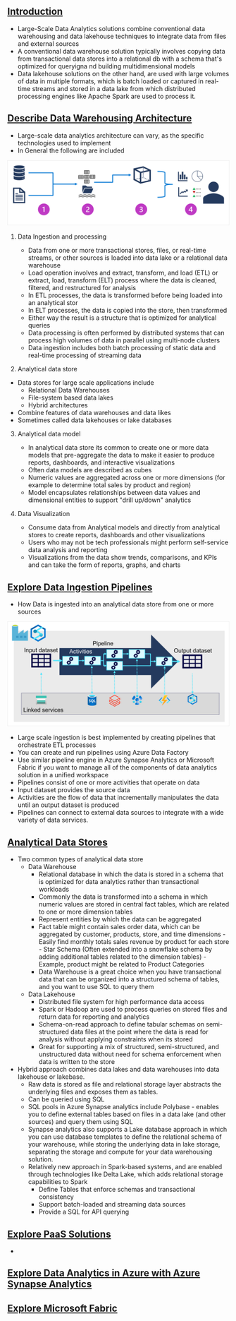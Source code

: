 ## [Introduction](https://learn.microsoft.com/en-us/training/modules/examine-components-of-modern-data-warehouse/1-introduction)
- Large-Scale Data Analytics solutions combine conventional data warehousing and data lakehouse techniques to integrate data from files and external sources
- A conventional data warehouse solution typically involves copying data from transactional data stores into a relational db with a schema that's optimized for queryigna nd building multidimensional models
- Data lakehouse solutions on the other hand, are used with large volumes of data in multiple formats, which is batch loaded or captured in real-time streams and stored in a data lake from which distributed processing engines like Apache Spark are used to process it.

## [Describe Data Warehousing Architecture](https://learn.microsoft.com/en-us/training/modules/examine-components-of-modern-data-warehouse/2-describe-warehousing)
- Large-scale data analytics architecture can vary, as the specific technologies used to implement
- In General the following are included

![alt text](image-21.png)


1. Data Ingestion and processing
    - Data from one or more transactional stores, files, or real-time streams, or other sources is loaded into data lake or a relational data warehouse
    - Load operation involves and extract, transform, and load (ETL) or extract, load, transform (ELT) process where the data is cleaned, filtered, and restructured for analysis
    - In ETL processes, the data is transformed before being loaded into an analytical stor
    - In ELT processes, the data is copied into the store, then transformed
    - Either way the result is a structure that is optimized for analytical queries
    - Data processing is often performed by distributed systems that can process high volumes of data in parallel using multi-node clusters
    - Data ingestion includes both batch processing of static data and real-time processing of streaming data

2. Analytical data store
- Data stores for large scale applications include 
    - Relational Data Warehouses
    - File-system based data lakes
    - Hybrid architectures
- Combine features of data warehouses and data likes
- Sometimes called data lakehouses or lake databases


3. Analytical data model
    - In analytical data store its common to create one or more data models that pre-aggregate the data to make it easier to produce reports, dashboards, and interactive visualizations
    - Often data models are described as cubes
    - Numeric values are aggregated across one or more dimensions (for example to determine total sales by product and region)
    - Model encapsulates relationships between data values and dimensional entities to support "drill up/down" analytics

4. Data Visualization
    - Consume data from Analytical models and directly from analytical stores to create reports, dashboards and other visualizations
    - Users who may not be tech professionals might perform self-service data analysis and reporting
    - Visualizations from the data show trends, comparisons, and KPIs and can take the form of reports, graphs, and charts

## [Explore Data Ingestion Pipelines](https://learn.microsoft.com/en-us/training/modules/examine-components-of-modern-data-warehouse/3-data-ingestion-pipelines)
- How Data is ingested into an analytical data store from one or more sources

![alt text](image-22.png)

- Large scale ingestion is best implemented by creating pipelines that orchestrate ETL processes
- You can create and run pipelines using Azure Data Factory
- Use similar pipeline engine in Azure Synapse Analytics or Microsoft Fabric if you want to manage all of the components of data analytics solution in a unified workspace
- Pipelines consist of one or more activities that operate on data
- Input dataset provides the source data 
- Activities are the flow of data that incrementally manipulates the data until an output dataset is produced
- Pipelines can connect to external data sources to integrate with a wide variety of data services.

## [Analytical Data Stores](https://learn.microsoft.com/en-us/training/modules/examine-components-of-modern-data-warehouse/4-analytical-data-stores)

- Two common types of analytical data store
    - Data Warehouse
        - Relational database in which the data is stored in a schema that is optimized for data analytics rather than transactional workloads
        - Commonly the data is transformed into a schema in which numeric values are stored in central fact tables, which are related to one or more dimension tables
        - Represent entities by which the data can be aggregated
        - Fact table might contain sales order data, which can be aggregated by customer, products, store, and time dimensions
                - Easily find monthly totals sales revenue by product for each store
                - Star Schema (Often extended into a snowflake schema by adding additional tables related to the dimension tables)
                    - Example, product might be related to Product Categories
        - Data Warehouse is a great choice when you have transactional data that can be organized into a structured schema of tables, and you want to use SQL to query them
    - Data Lakehouse
        - Distributed file system for high performance data access
        - Spark or Hadoop are used to process queries on stored files and return data for reporting and analytics
        - Schema-on-read approach to define tabular schemas on semi-structured data files at the point where the data is read for analysis without applying constraints when its stored
        - Great for supporting a mix of structured, semi-structured, and unstructured data without need for schema enforcement when data is written to the store
- Hybrid approach combines data lakes and data warehouses into data lakehouse or lakebase. 
    - Raw data is stored as file and relational storage layer abstracts the underlying files and exposes them as tables.
    - Can be queried using SQL
    - SQL pools in Azure Synapse analytics include Polybase - enables you to define external tables based on files in a data lake (and other sources) and query them using SQL
    - Synapse analytics also supports a Lake database approach in which you can use database templates to define the relational schema of your warehouse, while storing the underlying data in lake storage, separating the storage and compute for your data warehousing solution.
    - Relatively new approach in Spark-based systems, and are enabled through technologies like Delta Lake, which adds relational storage capabilities to Spark
        - Define Tables that enforce schemas and transactional consistency
        - Support batch-loaded and streaming data sources
        - Provide a SQL for API querying


## [Explore PaaS Solutions](https://learn.microsoft.com/en-us/training/modules/examine-components-of-modern-data-warehouse/4b-platform-services)
- 

## [Explore Data Analytics in Azure with Azure Synapse Analytics]()

## [Explore Microsoft Fabric]()